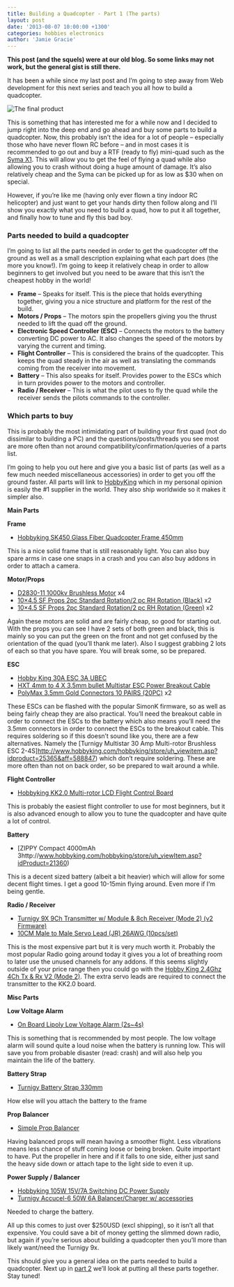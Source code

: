 ```yaml
---
title: Building a Quadcopter - Part 1 (The parts)
layout: post
date: '2013-08-07 10:00:00 +1300'
categories: hobbies electronics
author: 'Jamie Gracie'
---
```


**This post (and the squels) were at our old blog. So some links may not work, but the general gist is still there.**

It has been a while since my last post and I’m going to step away from Web development for this next series and teach you all how to build a quadcopter.

![The final product](https://i.imgur.com/rneCvnd.png)

This is something that has interested me for a while now and I decided to jump right into the deep end and go ahead and buy some parts to build a quadcopter. Now, this probably isn’t the idea for a lot of people – especially those who have never flown RC before – and in most cases it is recommended to go out and buy a RTF (ready to fly) mini-quad such as the [Syma X1](http://www.amazon.com/Syma-Channel-2-4G-Quad-Copter/dp/B00906PKQ4/ref=sr_1_2?ie=UTF8&qid=1375858506&sr=8-2&keywords=syma+x1). This will allow you to get the feel of flying a quad while also allowing you to crash without doing a huge amount of damage. It’s also relatively cheap and the Syma can be picked up for as low as $30 when on special.

However, if you’re like me (having only ever flown a tiny indoor RC helicopter) and just want to get your hands dirty then follow along and I’ll show you exactly what you need to build a quad, how to put it all together, and finally how to tune and fly this bad boy.

### Parts needed to build a quadcopter

I’m going to list all the parts needed in order to get the quadcopter off the ground as well as a small description explaining what each part does (the more you know!). I’m going to keep it relatively cheap in order to allow beginners to get involved but you need to be aware that this isn’t the cheapest hobby in the world!

- **Frame** – Speaks for itself. This is the piece that holds everything together, giving you a nice structure and platform for the rest of the build.
- **Motors / Props** – The motors spin the propellers giving you the thrust needed to lift the quad off the ground.
- **Electronic Speed Controller (ESC)** – Connects the motors to the battery converting DC power to AC. It also changes the speed of the motors by varying the current and timing.
- **Flight Controller** – This is considered the brains of the quadcopter. This keeps the quad steady in the air as well as translating the commands coming from the receiver into movement.
- **Battery** – This also speaks for itself. Provides power to the ESCs which in turn provides power to the motors and controller.
- **Radio / Receiver** – This is what the pilot uses to fly the quad while the receiver sends the pilots commands to the controller.

### Which parts to buy

This is probably the most intimidating part of building your first quad (not do dissimilar to building a PC) and the questions/posts/threads you see most are more often than not around compatibility/confirmation/queries of a parts list.

I’m going to help you out here and give you a basic list of parts (as well as a few much needed miscellaneous accessories) in order to get you off the ground faster. All parts will link to [HobbyKing](http://www.hobbyking.com/) which in my personal opinion is easily the #1 supplier in the world. They also ship worldwide so it makes it simpler also.

**Main Parts**

**Frame**

- [Hobbyking SK450 Glass Fiber Quadcopter Frame 450mm](http://www.hobbyking.com/hobbyking/store/uh_viewItem.asp?idProduct=24291)

This is a nice solid frame that is still reasonably light. You can also buy spare arms in case one snaps in a crash and you can also buy addons in order to attach a camera.

**Motor/Props**

- [D2830-11 1000kv Brushless Motor](http://www.hobbyking.com/hobbyking/store/uh_viewItem.asp?idProduct=12921) x4
- [10×4.5 SF Props 2pc Standard Rotation/2 pc RH Rotation (Black)](http://www.hobbyking.com/hobbyking/store/uh_viewItem.asp?idProduct=25824) x2
- [10×4.5 SF Props 2pc Standard Rotation/2 pc RH Rotation (Green)](http://www.hobbyking.com/hobbyking/store/uh_viewItem.asp?idProduct=25820) x2

Again these motors are solid and are fairly cheap, so good for starting out. With the props you can see I have 2 sets of both green and black, this is mainly so you can put the green on the front and not get confused by the orientation of the quad (you’ll thank me later). Also I suggest grabbing 2 lots of each so that you have spare. You will break some, so be prepared.

**ESC** 

- [Hobby King 30A ESC 3A UBEC](http://www.hobbyking.com/hobbyking/store/__15205__hobby_king_30a_esc_3a_ubec.html)
- [HXT 4mm to 4 X 3.5mm bullet Multistar ESC Power Breakout Cable](http://www.hobbyking.com/hobbyking/store/uh_viewItem.asp?idProduct=25483)
- [PolyMax 3.5mm Gold Connectors 10 PAIRS (20PC)](http://www.hobbyking.com/hobbyking/store/uh_viewItem.asp?idProduct=68) x2

These ESCs can be flashed with the popular SimonK firmware, so as well as being fairly cheap they are also practical. You’ll need the breakout cable in order to connect the ESCs to the battery which also means you’ll need the 3.5mm connectors in order to connect the ESCs to the breakout cable. This requires soldering so if this doesn’t sound like you, there are a few alternatives. Namely the [Turnigy Multistar 30 Amp Multi-rotor Brushless ESC 2-4S]http://www.hobbyking.com/hobbyking/store/uh_viewitem.asp?idproduct=25365&aff=588847) which don’t require soldering. These are more often than not on back order, so be prepared to wait around a while.

**Flight Controller** 

- [Hobbyking KK2.0 Multi-rotor LCD Flight Control Board](http://www.hobbyking.com/hobbyking/store/uh_viewItem.asp?idProduct=24723)

This is probably the easiest flight controller to use for most beginners, but it is also advanced enough to allow you to tune the quadcopter and have quite a lot of control.

**Battery** 

- [ZIPPY Compact 4000mAh 3http://www.hobbyking.com/hobbyking/store/uh_viewItem.asp?idProduct=21360)

This is a decent sized battery (albeit a bit heavier) which will allow for some decent flight times. I get a good 10-15min flying around. Even more if I’m being gentle.

**Radio / Receiver** 

- [Turnigy 9X 9Ch Transmitter w/ Module & 8ch Receiver (Mode 2) (v2 Firmware)](http://www.hobbyking.com/hobbyking/store/uh_viewItem.asp?idProduct=8992)
- [10CM Male to Male Servo Lead (JR) 26AWG (10pcs/set)](http://www.hobbyking.com/hobbyking/store/uh_viewItem.asp?idProduct=21758)

This is the most expensive part but it is very much worth it. Probably the most popular Radio going around today it gives you a lot of breathing room to later use the unused channels for any addons. If this seems slightly outside of your price range then you could go with the [Hobby King 2.4Ghz 4Ch Tx & Rx V2 (Mode 2)](http://www.hobbyking.com/hobbyking/store/uh_viewitem.asp?idproduct=8338&aff=588847). The extra servo leads are required to connect the transmitter to the KK2.0 board.

**Misc Parts**

**Low Voltage Alarm**

- [On Board Lipoly Low Voltage Alarm (2s~4s)](http://www.hobbyking.com/hobbyking/store/uh_viewItem.asp?idProduct=18987)

This is something that is recommended by most people. The low voltage alarm will sound quite a loud noise when the battery is running low. This will save you from probable disaster (read: crash) and will also help you maintain the life of the battery.

**Battery Strap** 

- [Turnigy Battery Strap 330mm](http://www.hobbyking.com/hobbyking/store/uh_viewItem.asp?idProduct=11736)

How else will you attach the battery to the frame

**Prop Balancer** 

- [Simple Prop Balancer](http://www.hobbyking.com/hobbyking/store/uh_viewItem.asp?idProduct=14927)

Having balanced props will mean having a smoother flight. Less vibrations means less chance of stuff coming loose or being broken. Quite important to have. Put the propeller in here and if it falls to one side, either just sand the heavy side down or attach tape to the light side to even it up.

**Power Supply / Balancer**

- [Hobbyking 105W 15V/7A Switching DC Power Supply](http://www.hobbyking.com/hobbyking/store/uh_viewItem.asp?idProduct=20971)
- [Turnigy Accucel-6 50W 6A Balancer/Charger w/ accessories](http://www.hobbyking.com/hobbyking/store/uh_viewItem.asp?idProduct=7028)

Needed to charge the battery.

All up this comes to just over $250USD (excl shipping), so it isn’t all that expensive. You could save a bit of money getting the slimmed down radio, but again if you’re serious about building a quadcopter then you’ll more than likely want/need the Turnigy 9x.

This should give you a general idea on the parts needed to build a quadcopter. Next up in [part 2]() we’ll look at putting all these parts together. Stay tuned!